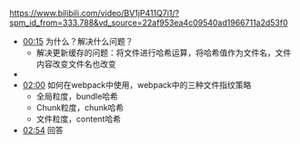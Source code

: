 https://www.bilibili.com/video/BV1jP411Q7i1/?spm_id_from=333.788&vd_source=22af953ea4c09540ad1966711a2d53f0

- [00:15](https://www.bilibili.com/video/BV1jP411Q7i1/?t=15.156856#t=15.16) 为什么？解决什么问题？
	- 解决更新缓存的问题：将文件进行哈希运算，将哈希值作为文件名，文件内容改变文件名也改变
- 
- [02:00](https://www.bilibili.com/video/BV1jP411Q7i1/?t=120.892893#t=02:00.89) 如何在webpack中使用，webpack中的三种文件指纹策略
	- 全局粒度，bundle哈希
	- Chunk粒度，chunk哈希
	- 文件粒度，content哈希
- [02:54](https://www.bilibili.com/video/BV1jP411Q7i1/?t=174.221782#t=02:54.22) 回答